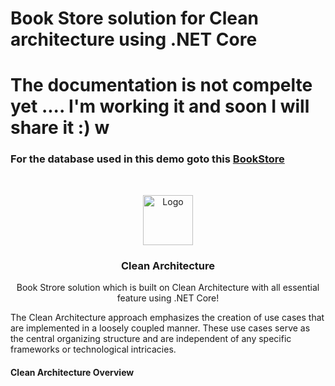 # Book Store solution for Clean architecture using .NET Core

## <h1> The documentation is not compelte yet .... I'm working it and soon I will share it :) w</h1>

### <h3>For the database used in this demo goto this <a href="https://www.databasestar.com/sample-bookstore-database/)"> BookStore </a></h3>

<br />
<p align="center">
  <a href="#">
    <img src="img/logo.png" alt="Logo" width="80" height="80">
  </a>

  <h3 align="center">Clean Architecture</h3>

  <p align="center">
    Book Strore solution which is built on Clean Architecture with all essential feature using .NET Core!
    <br />

  <p align="left">
    The Clean Architecture approach emphasizes the creation of use cases that are implemented in a loosely coupled manner. 
    These use cases serve as the central organizing structure and are independent of any specific frameworks or 
    technological intricacies.
    <br />
  
  <h4 align="left"> Clean Architecture Overview </h4>
   
  <p align="left>
    In Clean Architecture, the Core of the system revolves around the Domain and Application layers. The Business Logic is 
    situated in these two layers, each containing a different type of business logic. These layers are considered to be 
    the essential components, and the Business layers must not rely on the Presentation and Infrastructure layers. 
    To avoid Business Logic depending on data access or other infrastructure concerns, this dependency is inverted,
    with the Application layer being the basis for infrastructure and implementation details. 
    To accomplish this, abstractions or interfaces are defined in the Application layer, 
    which are subsequently executed by types that are defined in the Infrastructure layer. 
    This architecture is frequently visualized by utilizing a series of concentric circles,
    akin to an onion architecture.
  
   


